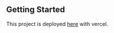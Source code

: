 ## Getting Started

This project is deployed [here](https://clone-github-pi.vercel.app) with vercel.
